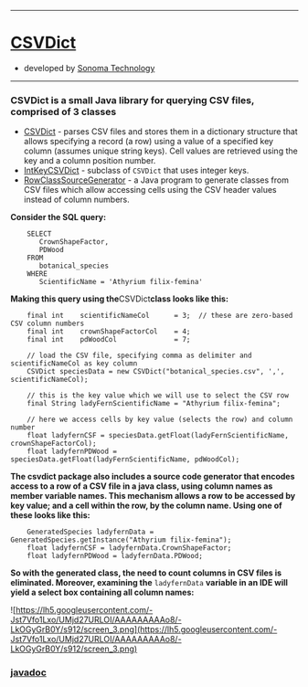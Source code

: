 
---

# **[CSVDict](Overview.md)** #
  * developed by [Sonoma Technology](http://www.sonomatech.com)

---

### CSVDict is a small Java library for querying CSV files, comprised of 3 classes ###
  * [CSVDict](http://csvdict.googlecode.com/svn/trunk/csvdict/javadoc/com/sonomatech/csvdict/CSVDict.html)       - parses CSV files and stores them in a dictionary structure that allows specifying a record (a row) using a value of a specified key column (assumes unique string keys). Cell values are retrieved using the key and a column position number.
  * [IntKeyCSVDict](http://csvdict.googlecode.com/svn/trunk/csvdict/javadoc/com/sonomatech/csvdict/IntKeyCSVDict.html) - subclass of `CSVDict` that uses integer keys.
  * [RowClassSourceGenerator](http://csvdict.googlecode.com/svn/trunk/csvdict/javadoc/com/sonomatech/csvdict/RowClassSourceGenerator.html) - a Java program to generate classes from CSV files which allow accessing cells using the CSV header values instead of column numbers.

**Consider the SQL query:**

```
    SELECT
       CrownShapeFactor,
       PDWood 
    FROM
       botanical_species
    WHERE
       ScientificName = 'Athyrium filix-femina'
```

**Making this query using the**CSVDict**class looks like this:**

```
    final int    scientificNameCol      = 3;  // these are zero-based CSV column numbers
    final int    crownShapeFactorCol    = 4;
    final int    pdWoodCol              = 7;

    // load the CSV file, specifying comma as delimiter and scientificNameCol as key column
    CSVDict speciesData = new CSVDict("botanical_species.csv", ',', scientificNameCol);

    // this is the key value which we will use to select the CSV row
    final String ladyFernScientificName = "Athyrium filix-femina";

    // here we access cells by key value (selects the row) and column number
    float ladyfernCSF = speciesData.getFloat(ladyFernScientificName, crownShapeFactorCol);
    float ladyfernPDWood = speciesData.getFloat(ladyFernScientificName, pdWoodCol);
```

**The csvdict package also includes a source code generator that encodes access to a row of a CSV file in a java class, using column names as member variable names. This mechanism allows a row to be accessed by key value; and a cell within the row, by the column name.  Using one of these looks like this:**

```
    GeneratedSpecies ladyfernData = GeneratedSpecies.getInstance("Athyrium filix-femina");
    float ladyfernCSF = ladyfernData.CrownShapeFactor;
    float ladyfernPDWood = ladyfernData.PDWood;
```

**So with the generated class, the need to count columns in CSV files is eliminated.  Moreover, examining the** `ladyfernData` **variable in an IDE will yield a select box containing all column names:**

![https://lh5.googleusercontent.com/-Jst7Vfo1Lxo/UMjd27URLOI/AAAAAAAAAo8/-LkOGyGrB0Y/s912/screen_3.png](https://lh5.googleusercontent.com/-Jst7Vfo1Lxo/UMjd27URLOI/AAAAAAAAAo8/-LkOGyGrB0Y/s912/screen_3.png)

### [javadoc](http://csvdict.googlecode.com/svn/trunk/csvdict/javadoc/index.html) ###